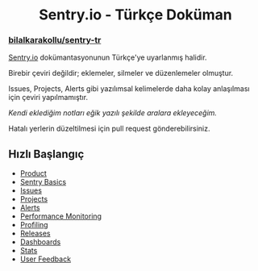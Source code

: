 <h1 align="center">Sentry.io - Türkçe Doküman</h1>

<h3><a href="https://github.com/bilalkarakollu/sentry-tr">bilalkarakollu/sentry-tr</a></h3>

<a href="https://docs.sentry.io/product/">Sentry.io</a> dokümantasyonunun Türkçe'ye uyarlanmış halidir.

Birebir çeviri değildir; eklemeler, silmeler ve düzenlemeler olmuştur.

Issues, Projects, Alerts gibi yazılımsal kelimelerde daha kolay anlaşılması için çeviri yapılmamıştır.

<i>Kendi eklediğim notları eğik yazılı şekilde aralara ekleyeceğim.</i>

Hatalı yerlerin düzeltilmesi için pull request gönderebilirsiniz.

<h2>Hızlı Başlangıç</h2>

- <a href="/sentry-tr/product.md">Product</a>
- <a href="/sentry-tr/sentry-basic/home.md">Sentry Basics</a>
- <a href="/sentry-tr/issues">Issues</a>
- <a href="">Projects</a>
- <a href="">Alerts</a>
- <a href="">Performance Monitoring</a>
- <a href="">Profiling</a>
- <a href="">Releases</a>
- <a href="">Dashboards</a>
- <a href="">Stats</a>
- <a href="">User Feedback</a>


